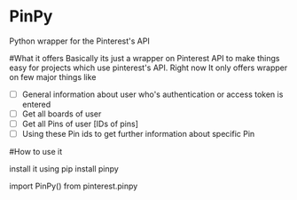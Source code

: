 # PinPy
Python wrapper for the Pinterest's API

#What it offers
Basically its just a wrapper on Pinterest API to make things easy for projects which use pinterest's API.
Right now It only offers wrapper on few major things like 
-[ ]    General information about user who's authentication or access token is entered
-[ ]    Get all boards of user
-[ ]    Get all Pins of user [IDs of pins]
-[ ]    Using these Pin ids to get further information about specific Pin

#How to use it

install it using pip install pinpy

import PinPy() from pinterest.pinpy